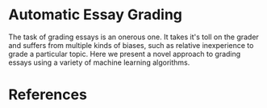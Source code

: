 # Automatic Essay Grading

The task of grading essays is an onerous one. It takes it's toll on the grader and suffers from multiple kinds of biases, such as relative inexperience to grade a particular topic. Here we present a novel approach to grading essays using a variety of machine learning algorithms.

# References


